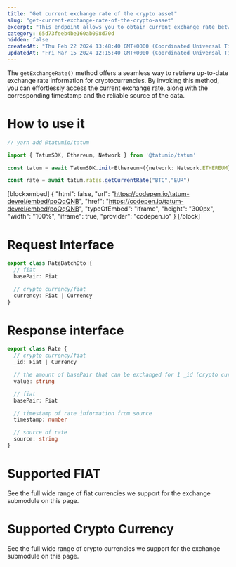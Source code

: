 ```yaml
---
title: "Get current exchange rate of the crypto asset"
slug: "get-current-exchange-rate-of-the-crypto-asset"
excerpt: "This endpoint allows you to obtain current exchange rate between fiat/crypto or fiat/fiat."
category: 65d73feeb4be160ab098d70d
hidden: false
createdAt: "Thu Feb 22 2024 13:48:40 GMT+0000 (Coordinated Universal Time)"
updatedAt: "Fri Mar 15 2024 12:15:40 GMT+0000 (Coordinated Universal Time)"
---
```

The `getExchangeRate()` method offers a seamless way to retrieve up-to-date exchange rate information for cryptocurrencies. By invoking this method, you can effortlessly access the current exchange rate, along with the corresponding timestamp and the reliable source of the data.

# How to use it

```typescript
// yarn add @tatumio/tatum

import { TatumSDK, Ethereum, Network } from '@tatumio/tatum'

const tatum = await TatumSDK.init<Ethereum>({network: Network.ETHEREUM})

const rate = await tatum.rates.getCurrentRate("BTC","EUR")
```

[block:embed]
{
  "html": false,
  "url": "https://codepen.io/tatum-devrel/embed/poQqQNB",
  "href": "https://codepen.io/tatum-devrel/embed/poQqQNB",
  "typeOfEmbed": "iframe",
  "height": "300px",
  "width": "100%",
  "iframe": true,
  "provider": "codepen.io"
}
[/block]


# Request Interface

```typescript
export class RateBatchDto {
  // fiat
  basePair: Fiat

  // crypto currency/fiat
  currency: Fiat | Currency
}
```

# Response interface

```typescript
export class Rate {
  // crypto currency/fiat
  _id: Fiat | Currency

  // the amount of basePair that can be exchanged for 1 _id (crypto currency/fiat)
  value: string

  // fiat
  basePair: Fiat

  // timestamp of rate information from source
  timestamp: number

  // source of rate
  source: string
}
```

# Supported FIAT

See the full wide range of fiat currencies we support for the exchange  submodule on this page.

# Supported Crypto Currency

See the full wide range of crypto currencies we support for the exchange  submodule on this page.
